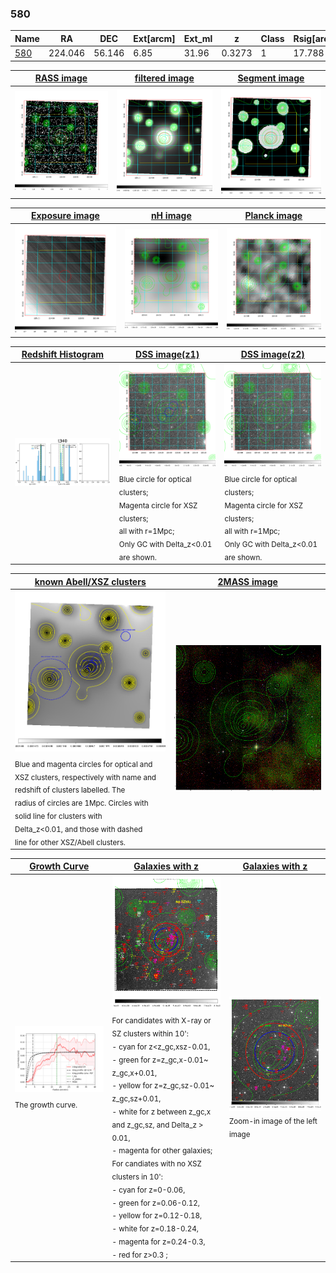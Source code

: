 <div STYLE="page-break-after: always;"></div>

### 580

|Name          |RA          |DEC      | Ext[arcm] | Ext_ml | z    | Class| Rsig[arcmin] | CRsig[c/s] | CR500[c/s] | R500[Mpc] |L500[erg/s]|F500[erg/s/cm^2]| M500[Msun]|Tx[keV]|beta|GC(XSZ,Delta_z<0.01)| GC(OPT,Delta_z<0.01)|GC|alias|
|--------------|------------|------------|---|---|-----------|--------|------|------|----|----|----|----|----|----|----|----|----|----|---|
|[580](script/580.md)     | 224.046       | 56.146       | 6.85    | 31.96   | 0.3273 | 1   | 17.788 |0.089 |0.079 |1.117 |5.771e+44 |1.635e-12 |5.555e+14 |6.881 |1.095 |-, |Wen, |-, |t340|

|[RASS image](../image/580/580_img.pdf)|[filtered image](../image/580/580_fil.pdf)|[Segment image](../image/580/580_seg.pdf)|
|-------------------|--------------------|-------------------|
| <img src="../image/580/580_img.png" width="300">  | <img src="../image/580/580_fil.png" width="300">   | <img src="../image/580/580_seg.png" width="300">  |

|[Exposure image](../image/580/580_mex.pdf)| [nH image](../image/580/580_nh.pdf)| [Planck image](../image/580/580_p.pdf)|
|-------------------|--------------------|-------------------|
|<img src="../image/580/580_mex.png" width="300">   | <img src="../image/580/580_nh.png" width="300">    | <img src="../image/580/580_p.png" width="300"> |

|[Redshift Histogram](../image/580/580_zg.pdf) | [DSS image(z1)](../image/580/580_dss_z1.pdf)      |  [DSS image(z2)](../image/580/580_dss_z2.pdf)    |
|-------------------|--------------------|-------------------|
|<img src="../image/580/580_zg.png" width="300"> |<img src="../image/580/580_dss_z1.png" width="300"> <sub><br>Blue circle for optical clusters; <br>Magenta circle for XSZ clusters; <br>all with r=1Mpc; <br>Only GC with Delta_z<0.01 are shown. </sub>| <img src="../image/580/580_dss_z2.png" width="300"><sub><br>Blue circle for optical clusters; <br>Magenta circle for XSZ clusters; <br>all with r=1Mpc; <br>Only GC with Delta_z<0.01 are shown. </sub> |

|[known Abell/XSZ clusters](../image/580/580_m.pdf) | [2MASS image](../image/580/580_2mass.pdf)      |
|-------------------|-------------------|
|<img src=../image/580/580_m.png width="300"> <sub><br>Blue and magenta circles for optical and <br>XSZ clusters, respectively with name and <br>redshift of clusters labelled. The <br>radius of circles are 1Mpc. Circles with <br>solid line for clusters with <br>Delta_z<0.01, and those with dashed <br>line for other XSZ/Abell clusters.        </sub>|<img src="../image/580/580_2mass.png" width="300">  |

|[Growth Curve](../image/580/580_gca_all.png) |[Galaxies with z](../image/580/580_opt_ned.pdf) |[Galaxies with z](../image/580/580_opt_ned_zoom.pdf) |
|-------------------|-------------------|-------------------|
| <img src="../image/580/580_gca_all.png" width="300"> <sub><br>The growth curve.</sub>| <img src=../image/580/580_opt_ned.png width="300"> <br><sub> For candidates with X-ray or SZ clusters within 10': <br> - cyan for z<z_gc,xsz-0.01, <br> - green for z=z_gc,x-0.01~ z_gc,x+0.01, <br> - yellow for z=z_gc,sz-0.01~ z_gc,sz+0.01, <br> - white for z between z_gc,x and z_gc,sz, and Delta_z > 0.01, <br> - magenta for other galaxies; <br>For candiates with no XSZ clusters in 10': <br> - cyan for z=0-0.06, <br> - green for z=0.06-0.12, <br> - yellow for z=0.12-0.18, <br> - white for z=0.18-0.24, <br> - magenta for z=0.24-0.3, <br> - red for z>0.3 ;  </sub>|<img src=../image/580/580_opt_ned_zoom.png width="300">  <br><sub> Zoom-in image of the left image</sub>|




